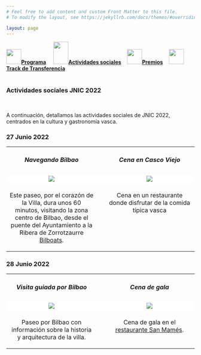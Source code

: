 ```yaml
---
# Feel free to add content and custom Front Matter to this file.
# To modify the layout, see https://jekyllrb.com/docs/themes/#overriding-theme-defaults

layout: page
---
```


<!--
__[Programa]({{site.url}}/programa)__ / [Actividades Sociales]({{site.url}}/actividades-sociales) / [Premios JNIC 2021]({{site.url}}/premios) / [Track de transferencia]({{site.url}}/track-transferencia)
-->
<div class="text-center">
<a href="{{site.url}}/programa"><img src="{{site.url}}/images/IcoPrograma.jpg" class="img-circle" 	width="40" height="40"><strong>Programa</strong></a> &nbsp;&nbsp;&nbsp;
<a href="{{site.url}}/actividades-sociales"><img src="{{site.url}}/images/IcoActividades.jpg" class="img-circle" 	width="40" height="60"><strong>Actividades sociales</strong></a>&nbsp;&nbsp;&nbsp;
<a href="{{site.url}}/premios"><img src="{{site.url}}/images/IcoPremios.jpg" class="img-circle" 	width="40" height="40"><strong>Premios</strong></a>&nbsp;&nbsp;&nbsp;
<a href="{{site.url}}/track-transferencia" class=""><img src="{{site.url}}/images/IcoTrackTX.jpg" class="img-circle" 	width="40" height="40"><strong>Track de Transferencia</strong></a>
</div><br>

### __Actividades sociales JNIC 2022__
<br>
<!-- <h5 style="color:white; background-color: #550000;" class="text-center"><i class="far fa-clock mr-3"></i> <b>Contenido de las actividades proximamente...</b></h5>
 <br><br> -->

A continuación, detallamos las actividades sociales de JNIC 2022, centrados en la cultura y gastronomía vasca.
### 27 Junio 2022
<div class="container">
  <table style="width: 100%; border: 0">
   <tr style="vertical-align: top;">
    <td style="width: 49%; text-align: center;">
     <h5 style="text-align:center">Navegando Bilbao</h5>
    </td>
    <td style="width: 2%;">&nbsp;</td>
    <td style="width: 49%; text-align: center;">
     <h5 style="text-align:center">Cena en Casco Viejo</h5>
    </td>
  </tr>
  <tr style="vertical-align: top;">
    <td style="background: #fff; width: 49%; text-align: center;">
      <img src="{{site.url}}/images/actividades/bilboats.jpg"/>
    </td>
    <td style="background: #fff; width: 2%;">&nbsp;</td>
    <td style="background: #fff; width: 49%; text-align: center;">
      <img src="{{site.url}}/images/actividades/cascoviejo.jpg"/>
    </td>
   </tr>
   <tr style="vertical-align: top;">
    <td style="width: 49%; text-align: center;">
      <p style="text-align:center"> Este paseo, por el corazón de la Villa, dura unos 60 minutos, visitando la zona centro de Bilbao, desde el puente del Ayuntamiento a la Ribera de Zorrotzaurre <a href="https://www.bilboats.com/navegando-bilbao/">Bilboats</a>.</p>
    </td>
    <td style="width: 2%;">&nbsp;</td>
    <td style="width: 49%; text-align: center;">
      <p style="text-align:center"> Cena en un restaurante donde disfrutar de la comida típica vasca </p>
    </td>
   </tr>
 </table>
</div>

### 28 Junio 2022
 
<div class="container">
 <table style="width: 100%; border: 0">
   <tr style="vertical-align: top;">
    <td style="width: 49%; text-align: center;">
     <h5 style="text-align:center">Visita guiada por Bilbao</h5>
    </td>
    <td style="width: 2%;">&nbsp;</td>
    <td style="width: 49%; text-align: center;">
     <h5 style="text-align:center">Cena de gala</h5>
    </td>
  </tr>
  <tr style="vertical-align: top;">
    <td style="background: #fff; width: 49%; text-align: center;">
      <img src="{{site.url}}/images/actividades/guiadabilbao.jpg"/>
    </td>
    <td style="background: #fff; width: 2%;">&nbsp;</td>
    <td style="background: #fff; width: 49%; text-align: center;">
      <img src="{{site.url}}/images/actividades/sanmames.jpg"/>
    </td>
   </tr>
   <tr style="vertical-align: top;">
    <td style="width: 49%; text-align: center;">
      <p style="text-align:center"> Paseo por Bilbao con información sobre la historia y arquitectura de la villa.</p>
    </td>
    <td style="width: 2%;">&nbsp;</td>
    <td style="width: 49%; text-align: center;">
      <p style="text-align:center">Cena de gala en el <a href="https://www.sanmamesjatetxea.com/es/"> restaurante San Mamés</a>.</p>
    </td>
   </tr>
 </table>
</div>

